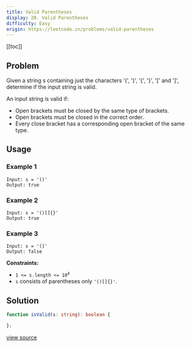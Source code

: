 ```yaml
---
title: Valid Parentheses
display: 20. Valid Parentheses
difficulty: Easy
origin: https://leetcode.cn/problems/valid-parentheses
---
```


[[toc]]

## Problem

Given a string s containing just the characters &#39;(&#39;, &#39;)&#39;, &#39;{&#39;, &#39;}&#39;, &#39;[&#39; and &#39;]&#39;, determine if the input string is valid.

An input string is valid if:

- Open brackets must be closed by the same type of brackets.
- Open brackets must be closed in the correct order.
- Every close bracket has a corresponding open bracket of the same type.

## Usage

### Example 1

```
Input: s = '()'
Output: true
```

### Example 2

```
Input: s = '()[]{}'
Output: true
```

### Example 3

```
Input: s = '(]'
Output: false
```


**Constraints:**

- <code>1 &lt;= s.length &lt;= 10<sup>4</sup></code>
- <code>s</code> consists of parentheses only <code>&#39;()[]{}&#39;</code>.


## Solution

```ts
function isValid(s: string): boolean {

};
```

[view source](https://leetcode.cn/problems/valid-parentheses)
